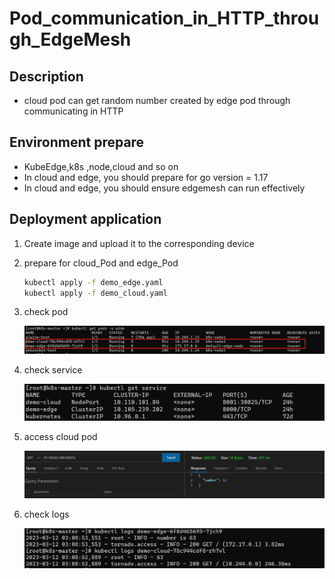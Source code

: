 # Pod_communication_in_HTTP_through_EdgeMesh

## Description

- cloud pod can get random number created by edge pod through communicating in HTTP

## Environment prepare

- KubeEdge,k8s ,node,cloud and so on 
- In cloud and edge, you should prepare for go version = 1.17
- In cloud and edge, you should ensure edgemesh can run effectively

## Deployment application

1. Create image and upload it to the corresponding device

2. prepare for cloud_Pod and edge_Pod

   ```sh
   kubectl apply -f demo_edge.yaml
   kubectl apply -f demo_cloud.yaml
   ```

3. check pod

   <img src="images/check_pod.png">

4. check service

   <img src="images/check_service.png">

5. access cloud pod 

   <img src="images/access.png">

6. check logs

   <img src="images/check_log.png">